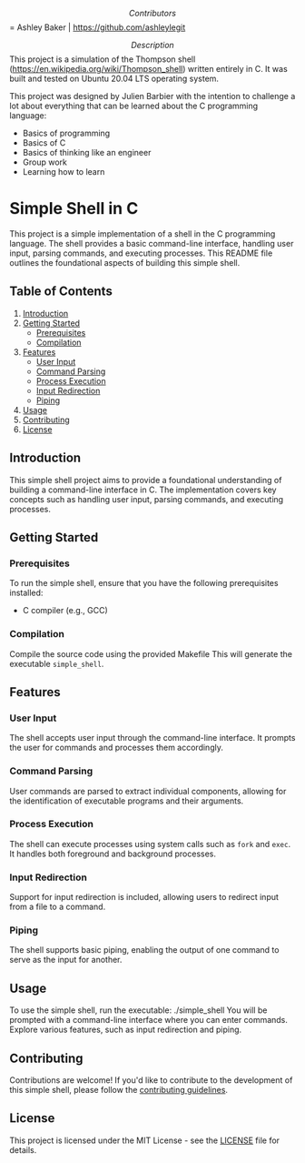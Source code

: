 $$ Contributors $$
= Ashley Baker | https://github.com/ashleylegit

$$ Description $$
This project is a simulation of the Thompson shell (https://en.wikipedia.org/wiki/Thompson_shell) written entirely in C. It was built and tested on Ubuntu 20.04 LTS operating system.

This project was designed by Julien Barbier with the intention to challenge a lot about everything that can be learned about the C programming language:
- Basics of programming
- Basics of C
- Basics of thinking like an engineer
- Group work
- Learning how to learn

# Simple Shell in C

This project is a simple implementation of a shell in the C programming language. The shell provides a basic command-line interface, handling user input, parsing commands, and executing processes. This README file outlines the foundational aspects of building this simple shell.

## Table of Contents
1. [Introduction](#introduction)
2. [Getting Started](#getting-started)
   - [Prerequisites](#prerequisites)
   - [Compilation](#compilation)
3. [Features](#features)
   - [User Input](#user-input)
   - [Command Parsing](#command-parsing)
   - [Process Execution](#process-execution)
   - [Input Redirection](#input-redirection)
   - [Piping](#piping)
4. [Usage](#usage)
5. [Contributing](#contributing)
6. [License](#license)

## Introduction

This simple shell project aims to provide a foundational understanding of building a command-line interface in C. The implementation covers key concepts such as handling user input, parsing commands, and executing processes.

## Getting Started

### Prerequisites

To run the simple shell, ensure that you have the following prerequisites installed:

- C compiler (e.g., GCC)

### Compilation

Compile the source code using the provided Makefile
This will generate the executable `simple_shell`.


## Features

### User Input

The shell accepts user input through the command-line interface. It prompts the user for commands and processes them accordingly.

### Command Parsing

User commands are parsed to extract individual components, allowing for the identification of executable programs and their arguments.

### Process Execution

The shell can execute processes using system calls such as `fork` and `exec`. It handles both foreground and background processes.

### Input Redirection

Support for input redirection is included, allowing users to redirect input from a file to a command.

### Piping

The shell supports basic piping, enabling the output of one command to serve as the input for another.

## Usage

To use the simple shell, run the executable: ./simple_shell
You will be prompted with a command-line interface where you can enter commands. Explore various features, such as input redirection and piping.

## Contributing

Contributions are welcome! If you'd like to contribute to the development of this simple shell, please follow the [contributing guidelines](CONTRIBUTING.md).

## License

This project is licensed under the MIT License - see the [LICENSE](LICENSE) file for details.

